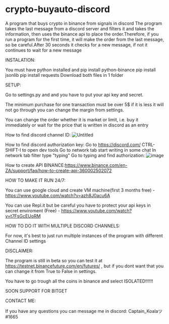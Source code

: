 # crypto-buyauto-discord
A program that buys crypto in binance from signals in discord
The program takes the last message from a discord server and filters it and takes the information, then uses the binance api to place the order.Therefore, if you run a program for the first time, it will make the order from the last message, so be careful.After 30 seconds it checks for a new message, if not it continues to wait for a new message



INSTALATION:

You must have python installed and 
pip install python-binance 
pip install jsonlib 
pip install requests
Download both files in 1 folder

SETUP:

Go to settings.py and and you have to put your api key and secret.

Тhe minimum purchase for one transaction must be over 5$ if it is less it will not go through you can change the margin from settings.

You can change the order whether it is market or limit, i.e. buy it immediately or wait for the price that is written in discord as an entry

How to find discord channel ID:
![Untitled](https://user-images.githubusercontent.com/123463421/214431737-33b5a65a-0c59-4d3d-86c7-29f03cac1ea0.png)


How to find discord authorization key:
Go to https://discord.com/
CTRL-SHIFT-I to open dev tools
Go to network tab
start writing in some chat
In network tab filter type "typing"
Go to typing and find authorization:
![image](https://user-images.githubusercontent.com/123463421/214433666-ed22ffb3-40d8-4dc8-8889-0cf02bbb551d.png)



How to create API BINANCE:https://www.binance.com/en-ZA/support/faq/how-to-create-api-360002502072


HOW TO MAKE IT RUN 24/7:

You can use google cloud and create VM machine(first 3 months free) - https://www.youtube.com/watch?v=azh8J0acu6A

You can use Repl.it but be careful you have to protect your api keys in secret enviroment (Free) - https://www.youtube.com/watch?v=t7FsGcEUoRM

HOW TO DO IT WITH MULTIPLE DISCORD CHANNELS:

For now, it's best to just run multiple instances of the program with different Channel ID settings



DISCLAIMER:

The program is still in beta so you can test it at https://testnet.binancefuture.com/en/futures/ , but if you dont want that you can change it from True to False in settings.


You have to go trough all the coins in binance and select ISOLATED!!!!!!


SOON SUPPORT FOR BITGET

CONTACT ME:

If you have any questions you can message me in discord: Captain_Koalaツ#1665
